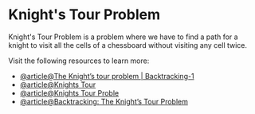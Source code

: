 # Knight's Tour Problem

Knight's Tour Problem is a problem where we have to find a path for a knight to visit all the cells of a chessboard without visiting any cell twice.

Visit the following resources to learn more:

- [@article@The Knight’s tour problem | Backtracking-1](https://www.geeksforgeeks.org/the-knights-tour-problem-backtracking-1/)
- [@article@Knights Tour](https://bradfieldcs.com/algos/graphs/knights-tour/)
- [@article@Knights Tour Proble](https://www.codesdope.com/course/algorithms-knights-tour-problem/)
- [@article@Backtracking: The Knight’s Tour Problem](https://www.codingninjas.com/codestudio/library/backtracking-the-knights-tour-problem)
